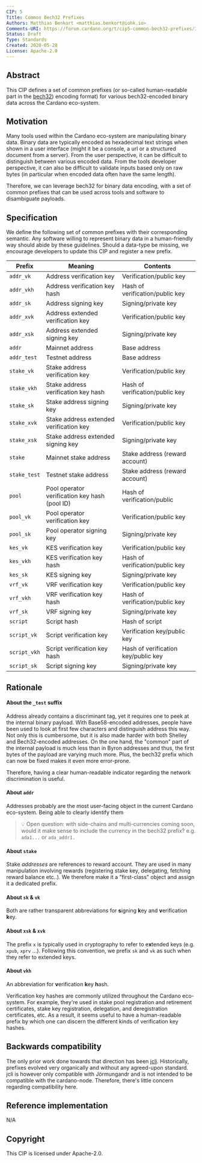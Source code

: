 ```yaml
---
CIP: 5
Title: Common Bech32 Prefixes
Authors: Matthias Benkort <matthias.benkort@iohk.io>
Comments-URI: https://forum.cardano.org/t/cip5-common-bech32-prefixes/35189
Status: Draft
Type: Standards
Created: 2020-05-28
License: Apache-2.0
---
```


## Abstract

This CIP defines a set of common prefixes (or so-called human-readable part in the [bech32](https://github.com/bitcoin/bips/blob/master/bip-0173.mediawiki)) encoding format) for various bech32-encoded binary data across the Cardano eco-system.

## Motivation

Many tools used within the Cardano eco-system are manipulating binary data. Binary data are typically encoded as hexadecimal text strings when shown in a user interface (might it be a console, a url or a structured document from a server). From the user perspective, it can be difficult to distinguish between various encoded data. From the tools developer perspective, it can also be difficult to validate inputs based only on raw bytes (in particular when encoded data often have the same length).

Therefore, we can leverage bech32 for binary data encoding, with a set of common prefixes that can be used across tools and software to disambiguate payloads.

## Specification

We define the following set of common prefixes with their corresponding semantic. Any software willing to represent binary data in a human-friendly way should abide by these guidelines. Should a data-type be missing, we encourage developers to update this CIP and register a new prefix.

| Prefix       | Meaning                                       | Contents                            |
| ---          | ---                                           | ---                                 |
| `addr_vk`    | Address verification key                      | Verification/public key             |
| `addr_vkh`   | Address verification key hash                 | Hash of verification/public key     |
| `addr_sk`    | Address signing key                           | Signing/private key                 |
| `addr_xvk`   | Address extended verification key             | Verification/public key             |
| `addr_xsk`   | Address extended signing key                  | Signing/private key                 |
| `addr`       | Mainnet address                               | Base address                        |
| `addr_test`  | Testnet address                               | Base address                        |
| `stake_vk`   | Stake address verification key                | Verification/public key             |
| `stake_vkh`  | Stake address verification key hash           | Hash of verification/public key     |
| `stake_sk`   | Stake address signing key                     | Signing/private key                 |
| `stake_xvk`  | Stake address extended verification key       | Verification/public key             |
| `stake_xsk`  | Stake address extended signing key            | Signing/private key                 |
| `stake`      | Mainnet stake address                         | Stake address (reward account)      |
| `stake_test` | Testnet stake address                         | Stake address (reward account)      |
| `pool`       | Pool operator verification key hash (pool ID) | Hash of verification/public         |
| `pool_vk`    | Pool operator verification key                | Verification/public key             |
| `pool_sk`    | Pool operator signing key                     | Signing/private key                 |
| `kes_vk`     | KES verification key                          | Verification/public key             |
| `kes_vkh`    | KES verification key hash                     | Hash of verification/public key     |
| `kes_sk`     | KES signing key                               | Signing/private key                 |
| `vrf_vk`     | VRF verification key                          | Verification/public key             |
| `vrf_vkh`    | VRF verification key hash                     | Hash of verification/public key     |
| `vrf_sk`     | VRF signing key                               | Signing/private key                 |
| `script`     | Script hash                                   | Hash of script                      |
| `script_vk`  | Script verification key                       | Verification key/public key         |
| `script_vkh` | Script verification key hash                  | Hash of verification key/public key |
| `script_sk`  | Script signing key                            | Signing/private key                 |

## Rationale

#### About the `_test` suffix

Address already contains a discriminant tag, yet it requires one to peek at the internal binary payload. With Base58-encoded addresses, people have been used to look at first few characters and distinguish address this way. Not only this is cumbersome, but it is also made harder with both Shelley and Bech32-encoded addresses. On the one hand, the "common" part of the internal payload is much less than in Byron addresses and thus, the first bytes of the payload are varying much more. Plus, the bech32 prefix which can now be fixed makes it even more error-prone.

Therefore, having a clear human-readable indicator regarding the network discrimination is useful.

#### About `addr`

Addresses probably are the most user-facing object in the current Cardano eco-system. Being able to clearly identify them

> :bulb: Open question: with side-chains and multi-currencies coming soon, would it make sense to include the currency in the bech32 prefix? e.g. `ada1...` or `ada_addr1.`

#### About `stake`

Stake _addresses_ are references to reward account. They are used in many manipulation involving rewards (registering stake key, delegating, fetching reward balance etc..). We therefore make it a "first-class" object and assign it a dedicated prefix.

#### About `sk` & `vk`

Both are rather transparent abbreviations for **s**igning **k**ey and **v**erification **k**ey.

#### About `xsk` & `xvk`

The prefix `x` is typically used in cryptography to refer to e**x**tended keys (e.g. `xpub`, `xprv` ...). Following this convention, we prefix `sk` and `vk` as such when they refer to extended keys.

#### About `vkh`

An abbreviation for **v**erification **k**ey **h**ash.

Verification key hashes are commonly utilized throughout the Cardano
eco-system. For example, they're used in stake pool registration and
retirement certificates, stake key registration, delegation, and
deregistration certificates, etc. As a result, it seems useful to have a
human-readable prefix by which one can discern the different kinds of
verification key hashes.

## Backwards compatibility

The only prior work done towards that direction has been [jcli](https://input-output-hk.github.io/jormungandr/jcli/introduction.html). Historically, prefixes evolved very organically and without any agreed-upon standard. jcli is however only compatible with Jörmungandr and is not intended to be compatible with the cardano-node. Therefore, there's little concern regarding compatibility here.

## Reference implementation

N/A

## Copyright

This CIP is licensed under Apache-2.0.
